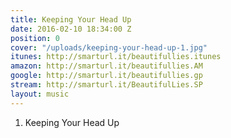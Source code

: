 ```yaml
---
title: Keeping Your Head Up
date: 2016-02-10 18:34:00 Z
position: 0
cover: "/uploads/keeping-your-head-up-1.jpg"
itunes: http://smarturl.it/beautifullies.itunes
amazon: http://smarturl.it/beautifullies.AM
google: http://smarturl.it/beautifullies.gp
stream: http://smarturl.it/BeautifulLies.SP
layout: music
---
```


1. Keeping Your Head Up
